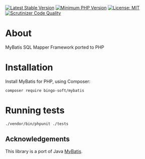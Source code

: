 [![Latest Stable Version](https://poser.pugx.org/bingo-soft/mybatis/v/stable.png)](https://packagist.org/packages/bingo-soft/mybatis)
[![Minimum PHP Version](https://img.shields.io/badge/php-%3E%3D%208.1-8892BF.svg)](https://php.net/)
[![License: MIT](https://img.shields.io/badge/License-MIT-green.svg)](https://opensource.org/licenses/MIT)
[![Scrutinizer Code Quality](https://scrutinizer-ci.com/g/bingo-soft/mybatis/badges/quality-score.png?b=main)](https://scrutinizer-ci.com/g/bingo-soft/mybatis/?branch=main)

# About

MyBatis SQL Mapper Framework ported to PHP

# Installation

Install MyBatis for PHP, using Composer:

```
composer require bingo-soft/mybatis
```

# Running tests

```
./vendor/bin/phpunit ./tests
```

## Acknowledgements

This library is a port of Java [MyBatis](https://github.com/mybatis/mybatis-3).
